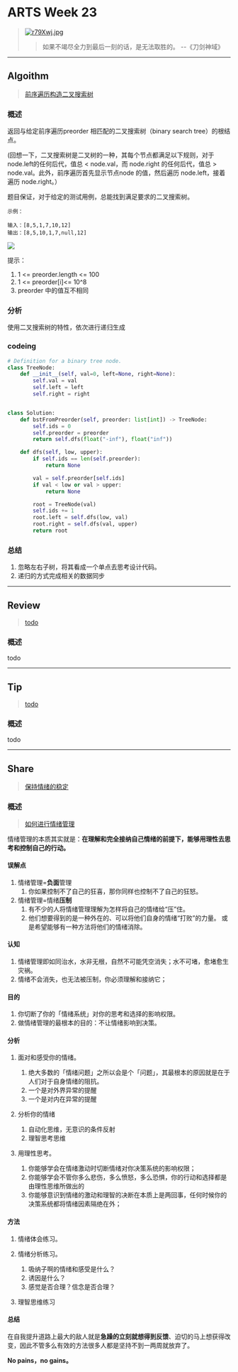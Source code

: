 # ARTS Week 23

> [![r79Xwj.jpg](https://s3.ax1x.com/2020/12/28/r79Xwj.jpg)](https://imgchr.com/i/r79Xwj)
>> 如果不竭尽全力到最后一刻的话，是无法取胜的。 --《刀剑神域》

***

## Algoithm

> [前序遍历构造二叉搜索树](https://leetcode-cn.com/problems/construct-binary-search-tree-from-preorder-traversal)

### 概述

返回与给定前序遍历preorder 相匹配的二叉搜索树（binary search tree）的根结点。

(回想一下，二叉搜索树是二叉树的一种，其每个节点都满足以下规则，对于node.left的任何后代，值总 < node.val，而 node.right 的任何后代，值总 > node.val。此外，前序遍历首先显示节点node
的值，然后遍历 node.left，接着遍历 node.right。）

题目保证，对于给定的测试用例，总能找到满足要求的二叉搜索树。

    示例：
    
    输入：[8,5,1,7,10,12]
    输出：[8,5,10,1,7,null,12]

![](https://assets.leetcode-cn.com/aliyun-lc-upload/uploads/2019/03/08/1266.png)

提示：

1. 1 <= preorder.length <= 100
2. 1 <= preorder[i]<= 10^8
3. preorder 中的值互不相同

### 分析

使用二叉搜索树的特性，依次进行递归生成

### codeing

```python
# Definition for a binary tree node.
class TreeNode:
    def __init__(self, val=0, left=None, right=None):
        self.val = val
        self.left = left
        self.right = right


class Solution:
    def bstFromPreorder(self, preorder: list[int]) -> TreeNode:
        self.ids = 0
        self.preorder = preorder
        return self.dfs(float("-inf"), float("inf"))

    def dfs(self, low, upper):
        if self.ids == len(self.preorder):
            return None

        val = self.preorder[self.ids]
        if val < low or val > upper:
            return None

        root = TreeNode(val)
        self.ids += 1
        root.left = self.dfs(low, val)
        root.right = self.dfs(val, upper)
        return root

```

### 总结

1. 忽略左右子树，将其看成一个单点去思考设计代码。
2. 递归的方式完成相关的数据同步

***

## Review

> [todo](todo)

### 概述

todo

***

## Tip

> [todo](todo)

### 概述

todo

***

## Share

> [保持情绪的稳定](https://github.com/Carmenliukang/ARTS/blob/master/week23.md#share)

### 概述

> [如何进行情绪管理](https://www.zhihu.com/question/20789554/answer/132621010)

情绪管理的本质其实就是：**在理解和完全接纳自己情绪的前提下，能够用理性去思考和控制自己的行动。**

#### 误解点
1. 情绪管理=**负面**管理
    1. 你如果控制不了自己的狂喜，那你同样也控制不了自己的狂怒。
2. 情绪管理=情绪**压制**
    1. 有不少的人将情绪管理理解为怎样将自己的情绪给“压”住。
    2. 他们想要得到的是一种外在的、可以将他们自身的情绪“打败”的力量。 或是希望能够有一种方法将他们的情绪消除。
    

#### 认知
1. 情绪管理即如同治水，水非无根，自然不可能凭空消失；水不可堵，愈堵愈生灾祸。
2. 情绪不会消失，也无法被压制，你必须理解和接纳它；

#### 目的
1. 你切断了你的「情绪系统」对你的思考和选择的影响权限。
2. 做情绪管理的最根本的目的：不让情绪影响到决策。


#### 分析
1. 面对和感受你的情绪。
    1. 绝大多数的「情绪问题」之所以会是个「问题」，其最根本的原因就是在于人们对于自身情绪的阻抗。
    2. 一个是对外界异常的提醒 
    3. 一个是对内在异常的提醒
    
2. 分析你的情绪
    1. 自动化思维，无意识的条件反射
    2. 理智思考思维
3. 用理性思考。
    1. 你能够学会在情绪激动时切断情绪对你决策系统的影响权限；
    2. 你能够学会不管你多么悲伤，多么愤怒，多么恐惧，你的行动和选择都是由理性思维所做出的
    3. 你能够意识到情绪的激动和理智的决断在本质上是两回事，任何时候你的决策系统都将情绪因素隔绝在外；
    
#### 方法
1. 情绪体会练习。
2. 情绪分析练习。
    1. 吸纳子啊的情绪和感受是什么？
    2. 诱因是什么？
    3. 感觉是否合理？信念是否合理？
    
3. 理智思维练习

#### 总结
在自我提升道路上最大的敌人就是**急躁的立刻就想得到反馈**、迫切的马上想获得改变，因此不管多么有效的方法很多人都是坚持不到一两周就放弃了。

**No pains，no gains。**
